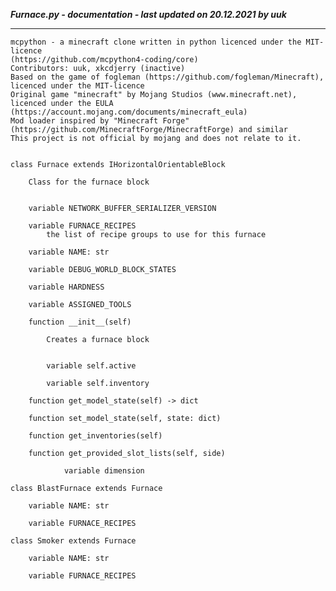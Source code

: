 ***Furnace.py - documentation - last updated on 20.12.2021 by uuk***
___

    mcpython - a minecraft clone written in python licenced under the MIT-licence 
    (https://github.com/mcpython4-coding/core)
    Contributors: uuk, xkcdjerry (inactive)
    Based on the game of fogleman (https://github.com/fogleman/Minecraft), licenced under the MIT-licence
    Original game "minecraft" by Mojang Studios (www.minecraft.net), licenced under the EULA
    (https://account.mojang.com/documents/minecraft_eula)
    Mod loader inspired by "Minecraft Forge" (https://github.com/MinecraftForge/MinecraftForge) and similar
    This project is not official by mojang and does not relate to it.


    class Furnace extends IHorizontalOrientableBlock
        
        Class for the furnace block


        variable NETWORK_BUFFER_SERIALIZER_VERSION

        variable FURNACE_RECIPES
            the list of recipe groups to use for this furnace

        variable NAME: str

        variable DEBUG_WORLD_BLOCK_STATES

        variable HARDNESS

        variable ASSIGNED_TOOLS

        function __init__(self)
            
            Creates a furnace block


            variable self.active

            variable self.inventory

        function get_model_state(self) -> dict

        function set_model_state(self, state: dict)

        function get_inventories(self)

        function get_provided_slot_lists(self, side)

                variable dimension

    class BlastFurnace extends Furnace

        variable NAME: str

        variable FURNACE_RECIPES

    class Smoker extends Furnace

        variable NAME: str

        variable FURNACE_RECIPES